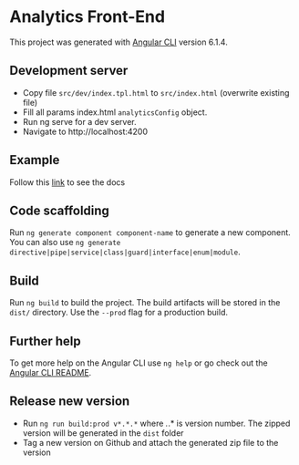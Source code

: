 # Analytics Front-End

This project was generated with [Angular CLI](https://github.com/angular/angular-cli) version 6.1.4.

## Development server

* Copy file `src/dev/index.tpl.html` to `src/index.html` (overwrite existing file)
* Fill all params index.html `analyticsConfig` object.
* Run ng serve for a dev server.
* Navigate to http://localhost:4200

## Example

Follow this [link](https://github.com/kaltura/analytics-front-end/tree/master/docs/loadingAnalytics.md) to see the docs

## Code scaffolding

Run `ng generate component component-name` to generate a new component. You can also use `ng generate directive|pipe|service|class|guard|interface|enum|module`.

## Build

Run `ng build` to build the project. The build artifacts will be stored in the `dist/` directory. Use the `--prod` flag for a production build.

## Further help

To get more help on the Angular CLI use `ng help` or go check out the [Angular CLI README](https://github.com/angular/angular-cli/blob/master/README.md).

## Release new version

* Run `ng run build:prod v*.*.*` where *.*.* is version number. The zipped version will be generated in the `dist` folder
* Tag a new version on Github and attach the generated zip file to the version
